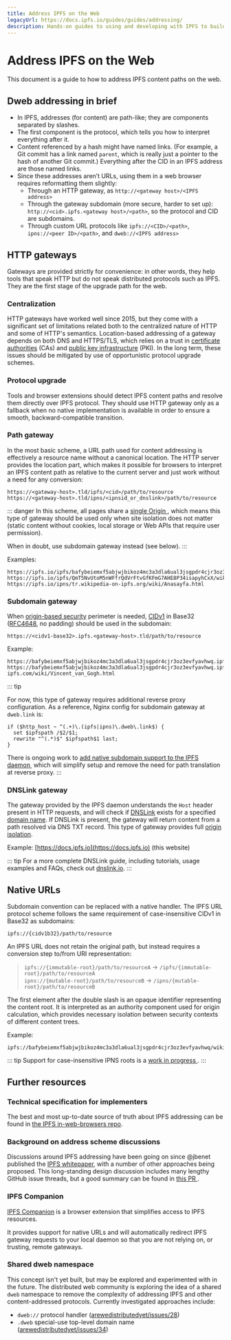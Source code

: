 ```yaml
---
title: Address IPFS on the Web
legacyUrl: https://docs.ipfs.io/guides/guides/addressing/
description: Hands-on guides to using and developing with IPFS to build decentralized web apps and services.
---
```


# Address IPFS on the Web

This document is a guide to how to address IPFS content paths on the web.

## Dweb addressing in brief

- In IPFS, addresses (for content) are path-like; they are components separated by slashes.
- The first component is the protocol, which tells you how to interpret everything after it.
- Content referenced by a hash might have named links. (For example, a Git commit has a link named `parent`, which is really just a pointer to the hash of another Git commit.) Everything after the CID in an IPFS address are those named links.
- Since these addresses aren’t URLs, using them in a web browser requires reformatting them slightly:
  - Through an HTTP gateway, as `http://<gateway host>/<IPFS address>`
  - Through the gateway subdomain (more secure, harder to set up): `http://<cid>.ipfs.<gateway host>/<path>`, so the protocol and CID are subdomains.
  - Through custom URL protocols like `ipfs://<CID>/<path>`, `ipns://<peer ID>/<path>`, and `dweb://<IPFS address>`

## HTTP gateways

Gateways are provided strictly for convenience: in other words, they help tools that speak HTTP but do not speak distributed protocols such as IPFS. They are the first stage of the upgrade path for the web.

### Centralization

HTTP gateways have worked well since 2015, but they come with a significant set of limitations related both to the centralized nature of HTTP and some of HTTP's semantics. Location-based addressing of a gateway depends on both DNS and HTTPS/TLS, which relies on a trust in [certificate authorities](https://en.wikipedia.org/wiki/Certificate_authority) (CAs) and [public key infrastructure](https://en.wikipedia.org/wiki/Public_key_infrastructure) (PKI). In the long term, these issues should be mitigated by use of opportunistic protocol upgrade schemes.

### Protocol upgrade

Tools and browser extensions should detect IPFS content paths and resolve them directly over IPFS protocol. They should use HTTP gateway only as a fallback when no native implementation is available in order to ensure a smooth, backward-compatible transition.

### Path gateway

In the most basic scheme, a URL path used for content addressing is effectively a resource name without a canonical location. The HTTP server provides the location part, which makes it possible for browsers to interpret an IPFS content path as relative to the current server and just work without a need for any conversion:

```
https://<gateway-host>.tld/ipfs/<cid>/path/to/resource
https://<gateway-host>.tld/ipns/<ipnsid_or_dnslink>/path/to/resource
```

::: danger
In this scheme, all pages share a <a href="https://en.wikipedia.org/wiki/Same-origin_policy" target="_blank">single Origin&nbsp;<i class="fas fa-external-link-square-alt fa-sm"></i></a>, which means this type of gateway should be used only when site isolation does not matter (static content without cookies, local storage or Web APIs that require user permission).

When in doubt, use subdomain gateway instead (see below).
:::

Examples:

```
https://ipfs.io/ipfs/bafybeiemxf5abjwjbikoz4mc3a3dla6ual3jsgpdr4cjr3oz3evfyavhwq/wiki/Vincent_van_Gogh.html
https://ipfs.io/ipfs/QmT5NvUtoM5nWFfrQdVrFtvGfKFmG7AHE8P34isapyhCxX/wiki/Mars.html
https://ipfs.io/ipns/tr.wikipedia-on-ipfs.org/wiki/Anasayfa.html
```

### Subdomain gateway

When [origin-based security](https://en.wikipedia.org/wiki/Same-origin_policy) perimeter is needed, [CIDv1](https://github.com/ipld/cid#cidv1) in Base32 ([RFC4648](https://tools.ietf.org/html/rfc4648#section-6), no padding) should be used in the subdomain:

    https://<cidv1-base32>.ipfs.<gateway-host>.tld/path/to/resource

Example:

    https://bafybeiemxf5abjwjbikoz4mc3a3dla6ual3jsgpdr4cjr3oz3evfyavhwq.ipfs.dweb.link/wiki/
    https://bafybeiemxf5abjwjbikoz4mc3a3dla6ual3jsgpdr4cjr3oz3evfyavhwq.ipfs.cf-ipfs.com/wiki/Vincent_van_Gogh.html

::: tip

For now, this type of gateway requires additional reverse proxy configuration.
As a reference, Nginx config for subdomain gateway at <code>dweb.link</code> is:

```nginx
if ($http_host ~ ^(.+)\.(ipfs|ipns)\.dweb\.link$) {
  set $ipfspath /$2/$1;
  rewrite "^(.*)$" $ipfspath$1 last;
}
```

There is ongoing work to <a href="https://github.com/ipfs/go-ipfs/issues/6498" target="_blank">add native subdomain support to the IPFS daemon&nbsp;<i class="fas fa-external-link-square-alt fa-sm"></i></a> which will simplify setup and remove the need for path translation at reverse proxy.
:::

### DNSLink gateway

The gateway provided by the IPFS daemon understands the `Host` header present in HTTP requests, and will check if [DNSLink](/guides/concepts/dnslink) exists for a specified [domain name](https://en.wikipedia.org/wiki/Fully_qualified_domain_name).
If DNSLink is present, the gateway will return content from a path resolved via DNS TXT record.
This type of gateway provides full [origin isolation](https://en.wikipedia.org/wiki/Same-origin_policy).

Example: [https://docs.ipfs.io](https://docs.ipfs.io) (this website)

::: tip
For a more complete DNSLink guide, including tutorials, usage examples and FAQs, check out [dnslink.io](https://dnslink.io).
:::

## Native URLs

Subdomain convention can be replaced with a native handler. The IPFS URL protocol scheme follows the same requirement of case-insensitive CIDv1 in Base32 as subdomains:

```
ipfs://{cidv1b32}/path/to/resource
```

An IPFS URL does not retain the original path, but instead requires a conversion step to/from URI representation:

> `ipfs://{immutable-root}/path/to/resourceA` → `/ipfs/{immutable-root}/path/to/resourceA`  
> `ipns://{mutable-root}/path/to/resourceB` → `/ipns/{mutable-root}/path/to/resourceB`

The first element after the double slash is an opaque identifier representing the content root. It is interpreted as an authority component used for origin calculation, which provides necessary isolation between security contexts of different content trees.

Example:

```
ipfs://bafybeiemxf5abjwjbikoz4mc3a3dla6ual3jsgpdr4cjr3oz3evfyavhwq/wiki/Vincent_van_Gogh.html
```

::: tip
Support for case-insensitive IPNS roots is a <a href="https://github.com/ipfs/go-ipfs/issues/5287" target="_blank">work in progress&nbsp;<i class="fas fa-external-link-square-alt fa-sm"></i></a>.
:::

## Further resources

### Technical specification for implementers

The best and most up-to-date source of truth about IPFS addressing can be found in [the IPFS in-web-browsers repo](https://github.com/ipfs/in-web-browsers/blob/master/ADDRESSING.md).

### Background on address scheme discussions

Discussions around IPFS addressing have been going on since @jbenet published the [IPFS whitepaper](https://ipfs.io/ipfs/QmR7GSQM93Cx5eAg6a6yRzNde1FQv7uL6X1o4k7zrJa3LX/ipfs.draft3.pdf), with a number of other approaches being proposed. This long-standing design discussion includes many lengthy GitHub issue threads, but a good summary can be found in [this PR&nbsp;<i class="fas fa-external-link-square-alt fa-sm"></i></a>](https://github.com/ipfs/specs/pull/152).

### IPFS Companion

[IPFS Companion](https://github.com/ipfs-shipyard/ipfs-companion#ipfs-companion) is a browser extension that simplifies access to IPFS resources.

It provides support for native URLs and will automatically redirect IPFS gateway requests to your local daemon so that you are not relying on, or trusting, remote gateways.

### Shared dweb namespace

This concept isn't yet built, but may be explored and experimented with in the future. The distributed web community is exploring the idea of a shared `dweb` namespace to remove the complexity of addressing IPFS and other content-addressed protocols. Currently investigated approaches include:

- `dweb://` protocol handler ([arewedistributedyet/issues/28](https://github.com/arewedistributedyet/arewedistributedyet/issues/28))
- `.dweb` special-use top-level domain name ([arewedistributedyet/issues/34](https://github.com/arewedistributedyet/arewedistributedyet/issues/34))
